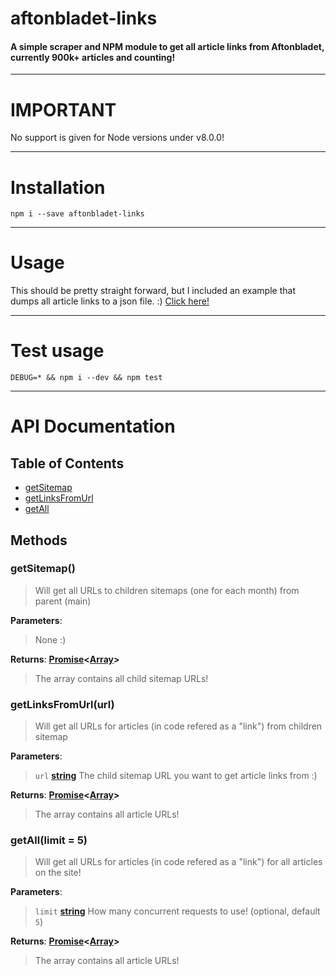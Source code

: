 # aftonbladet-links

#### A simple scraper and NPM module to get all article links from Aftonbladet, currently 900k+ articles and counting!

---

# IMPORTANT

No support is given for Node versions under v8.0.0!

---

# Installation

`npm i --save aftonbladet-links`

---

# Usage

This should be pretty straight forward, but I included an example that dumps all article links to a json file. :)
[Click here!](./example/get-all-links-and-dump-to-file.js)

---

# Test usage

`DEBUG=* && npm i --dev && npm test`

---

# API Documentation

## Table of Contents

- [getSitemap](#getsitemap)
- [getLinksFromUrl](#getlinksfromurl)
- [getAll](#getall)

## Methods

### getSitemap()

> Will get all URLs to children sitemaps (one for each month) from parent (main)

**Parameters**:

> None :)

**Returns**: **[Promise](https://developer.mozilla.org/en-US/docs/Web/JavaScript/Reference/Global_Objects/Promise)&lt;[Array](https://developer.mozilla.org/en-US/docs/Web/JavaScript/Reference/Global_Objects/Array)>**

> The array contains all child sitemap URLs!

### getLinksFromUrl(url)

> Will get all URLs for articles (in code refered as a "link") from children sitemap

**Parameters**:

> `url` **[string](https://developer.mozilla.org/en-US/docs/Web/JavaScript/Reference/Global_Objects/String)** The child sitemap URL you want to get article links from :)

**Returns**: **[Promise](https://developer.mozilla.org/en-US/docs/Web/JavaScript/Reference/Global_Objects/Promise)&lt;[Array](https://developer.mozilla.org/en-US/docs/Web/JavaScript/Reference/Global_Objects/Array)>**

> The array contains all article URLs!

### getAll(limit = 5)

> Will get all URLs for articles (in code refered as a "link") for all articles on the site!

**Parameters**:

> `limit` **[string](https://developer.mozilla.org/en-US/docs/Web/JavaScript/Reference/Global_Objects/String)** How many concurrent requests to use! (optional, default `5`)

**Returns**: **[Promise](https://developer.mozilla.org/en-US/docs/Web/JavaScript/Reference/Global_Objects/Promise)&lt;[Array](https://developer.mozilla.org/en-US/docs/Web/JavaScript/Reference/Global_Objects/Array)>**

> The array contains all article URLs!
